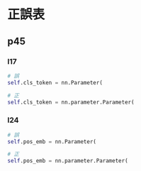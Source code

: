 # 正誤表

## p45

### l17

```python
# 誤
self.cls_token = nn.Parameter(

# 正
self.cls_token = nn.parameter.Parameter(
```

### l24

```python
# 誤
self.pos_emb = nn.Parameter(

# 正
self.pos_emb = nn.parameter.Parameter(
```